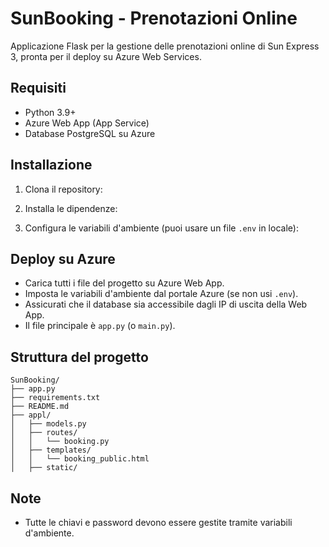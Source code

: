 # SunBooking - Prenotazioni Online

Applicazione Flask per la gestione delle prenotazioni online di Sun Express 3, pronta per il deploy su Azure Web Services.

## Requisiti

- Python 3.9+
- Azure Web App (App Service)
- Database PostgreSQL su Azure

## Installazione

1. Clona il repository:

2. Installa le dipendenze:

3. Configura le variabili d'ambiente (puoi usare un file `.env` in locale):


## Deploy su Azure

- Carica tutti i file del progetto su Azure Web App.
- Imposta le variabili d'ambiente dal portale Azure (se non usi `.env`).
- Assicurati che il database sia accessibile dagli IP di uscita della Web App.
- Il file principale è `app.py` (o `main.py`).

## Struttura del progetto

```
SunBooking/
├── app.py
├── requirements.txt
├── README.md
├── appl/
│   ├── models.py
│   ├── routes/
│   │   └── booking.py
│   ├── templates/
│   │   └── booking_public.html
│   ├── static/
```

## Note

- Tutte le chiavi e password devono essere gestite tramite variabili d'ambiente.